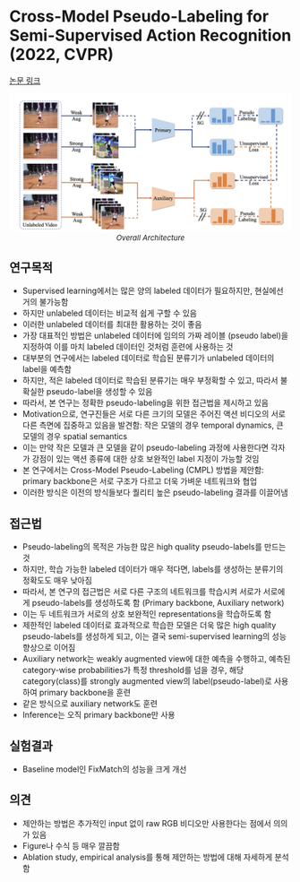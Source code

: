 # Cross-Model Pseudo-Labeling for Semi-Supervised Action Recognition (2022, CVPR)

[논문 링크](https://openaccess.thecvf.com/content/CVPR2022/html/Xu_Cross-Model_Pseudo-Labeling_for_Semi-Supervised_Action_Recognition_CVPR_2022_paper.html)

<p align="center">
    <img width="600" alt='fig1' src="./img/05_01_01.png?raw=true"></br>
    <em><font size=2>Overall Architecture</font></em>
</p>

## 연구목적
- Supervised learning에서는 많은 양의 labeled 데이터가 필요하지만, 현실에선 거의 불가능함 
- 하지만 unlabeled 데이터는 비교적 쉽게 구할 수 있음 
- 이러한 unlabeled 데이터를 최대한 활용하는 것이 좋음 
- 가장 대표적인 방법은 unlabeled 데이터에 임의의 가짜 레이블 (pseudo label)을 지정하여 이를 마치 labeled 데이터인 것처럼 훈련에 사용하는 것 
- 대부분의 연구에서는 labeled 데이터로 학습된 분류기가 unlabeled 데이터의 label을 예측함 
- 하지만, 적은 labeled 데이터로 학습된 분류기는 매우 부정확할 수 있고, 따라서 불확실한 pseudo-label을 생성할 수 있음 
- 따라서, 본 연구는 정확한 pseudo-labeling을 위한 접근법을 제시하고 있음 
- Motivation으로, 연구진들은 서로 다른 크기의 모델은 주어진 액션 비디오의 서로 다른 측면에 집중하고 있음을 발견함: 작은 모델의 경우 temporal dynamics, 큰 모델의 경우 spatial semantics 
- 이는 만약 작은 모델과 큰 모델을 같이 pseudo-labeling 과정에 사용한다면 각자가 강점이 있는 액션 종류에 대한 상호 보완적인 label 지정이 가능할 것임 
- 본 연구에서는 Cross-Model Pseudo-Labeling (CMPL) 방법을 제안함: primary backbone은 서로 구조가 다르고 더욱 가벼운 네트워크와 협업 
- 이러한 방식은 이전의 방식들보다 퀄리티 높은 pseudo-labeling 결과를 이끌어냄

## 접근법
- Pseudo-labeling의 목적은 가능한 많은 high quality pseudo-labels를 만드는 것 
- 하지만, 학습 가능한 labeled 데이터가 매우 적다면, labels를 생성하는 분류기의 정확도도 매우 낮아짐 
- 따라서, 본 연구의 접근법은 서로 다른 구조의 네트워크를 학습시켜 서로가 서로에게 pseudo-labels를 생성하도록 함 (Primary backbone, Auxiliary network) 
- 이는 두 네트워크가 서로의 상호 보완적인 representations을 학습하도록 함 
- 제한적인 labeled 데이터로 효과적으로 학습한 모델은 더욱 많은 high quality pseudo-labels를 생성하게 되고, 이는 결국 semi-supervised learning의 성능 향상으로 이어짐 
- Auxiliary network는 weakly augmented view에 대한 예측을 수행하고, 예측된 category-wise probabilities가 특정 threshold를 넘을 경우, 해당 category(class)를 strongly augmented view의 label(pseudo-label)로 사용하여 primary backbone을 훈련 
- 같은 방식으로 auxiliary network도 훈련 
- Inference는 오직 primary backbone만 사용 

## 실험결과
- Baseline model인 FixMatch의 성능을 크게 개선

## 의견
- 제안하는 방법은 추가적인 input 없이 raw RGB 비디오만 사용한다는 점에서 의의가 있음 
- Figure나 수식 등 매우 깔끔함 
- Ablation study, empirical analysis를 통해 제안하는 방법에 대해 자세하게 분석함 
